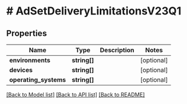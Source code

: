 # # AdSetDeliveryLimitationsV23Q1

## Properties

Name | Type | Description | Notes
------------ | ------------- | ------------- | -------------
**environments** | **string[]** |  | [optional]
**devices** | **string[]** |  | [optional]
**operating_systems** | **string[]** |  | [optional]

[[Back to Model list]](../../README.md#models) [[Back to API list]](../../README.md#endpoints) [[Back to README]](../../README.md)
